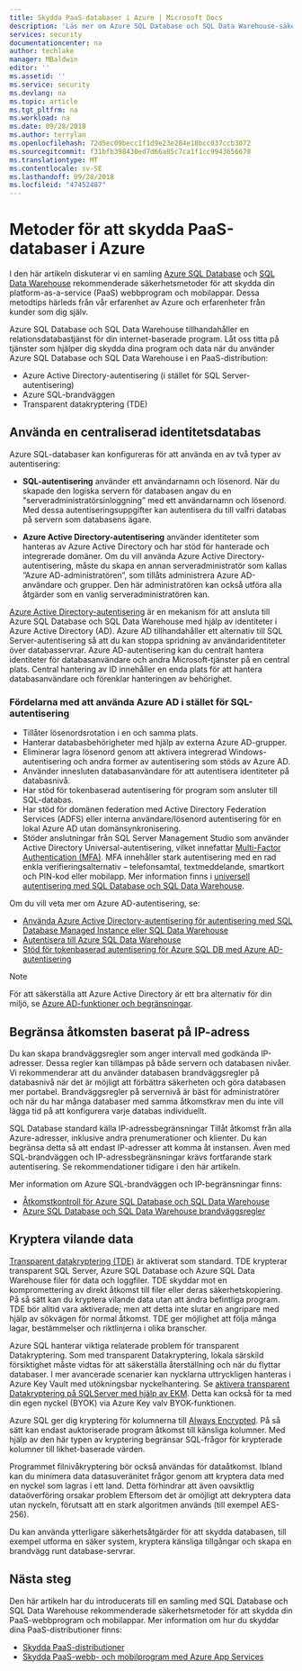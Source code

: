 ```yaml
---
title: Skydda PaaS-databaser i Azure | Microsoft Docs
description: 'Läs mer om Azure SQL Database och SQL Data Warehouse-säkerhet metoder för att skydda din PaaS-webbprogram och mobilappar. '
services: security
documentationcenter: na
author: techlake
manager: MBaldwin
editor: ''
ms.assetid: ''
ms.service: security
ms.devlang: na
ms.topic: article
ms.tgt_pltfrm: na
ms.workload: na
ms.date: 09/28/2018
ms.author: terrylan
ms.openlocfilehash: 72d5ec09becc1f1d9e23e284e18bcc037ccb3072
ms.sourcegitcommit: f31bfb398430ed7d66a85c7ca1f1cc9943656678
ms.translationtype: MT
ms.contentlocale: sv-SE
ms.lasthandoff: 09/28/2018
ms.locfileid: "47452487"
---
```

# <a name="best-practices-for-securing-paas-databases-in-azure"></a>Metoder för att skydda PaaS-databaser i Azure

I den här artikeln diskuterar vi en samling [Azure SQL Database](../sql-database/sql-database-technical-overview.md) och [SQL Data Warehouse](../sql-data-warehouse/sql-data-warehouse-overview-what-is.md) rekommenderade säkerhetsmetoder för att skydda din platform-as-a-service (PaaS) webbprogram och mobilappar. Dessa metodtips härleds från vår erfarenhet av Azure och erfarenheter från kunder som dig själv.

Azure SQL Database och SQL Data Warehouse tillhandahåller en relationsdatabastjänst för din internet-baserade program. Låt oss titta på tjänster som hjälper dig skydda dina program och data när du använder Azure SQL Database och SQL Data Warehouse i en PaaS-distribution:

- Azure Active Directory-autentisering (i stället för SQL Server-autentisering)
- Azure SQL-brandväggen
- Transparent datakryptering (TDE)

## <a name="use-a-centralized-identity-repository"></a>Använda en centraliserad identitetsdatabas
Azure SQL-databaser kan konfigureras för att använda en av två typer av autentisering:

- **SQL-autentisering** använder ett användarnamn och lösenord. När du skapade den logiska servern för databasen angav du en "serveradministratörsinloggning” med ett användarnamn och lösenord. Med dessa autentiseringsuppgifter kan autentisera du till valfri databas på servern som databasens ägare.

- **Azure Active Directory-autentisering** använder identiteter som hanteras av Azure Active Directory och har stöd för hanterade och integrerade domäner. Om du vill använda Azure Active Directory-autentisering, måste du skapa en annan serveradministratör som kallas ”Azure AD-administratören”, som tillåts administrera Azure AD-användare och grupper. Den här administratören kan också utföra alla åtgärder som en vanlig serveradministratören kan.

[Azure Active Directory-autentisering](../active-directory/develop/authentication-scenarios.md) är en mekanism för att ansluta till Azure SQL Database och SQL Data Warehouse med hjälp av identiteter i Azure Active Directory (AD). Azure AD tillhandahåller ett alternativ till SQL Server-autentisering så att du kan stoppa spridning av användaridentiteter över databasservrar. Azure AD-autentisering kan du centralt hantera identiteter för databasanvändare och andra Microsoft-tjänster på en central plats. Central hantering av ID innehåller en enda plats för att hantera databasanvändare och förenklar hanteringen av behörighet.  

### <a name="benefits-of-using-azure-ad-instead-of-sql-authentication"></a>Fördelarna med att använda Azure AD i stället för SQL-autentisering
- Tillåter lösenordsrotation i en och samma plats.
- Hanterar databasbehörigheter med hjälp av externa Azure AD-grupper.
- Eliminerar lagra lösenord genom att aktivera integrerad Windows-autentisering och andra former av autentisering som stöds av Azure AD.
- Använder innesluten databasanvändare för att autentisera identiteter på databasnivå.
- Har stöd för tokenbaserad autentisering för program som ansluter till SQL-databas.
- Har stöd för domänen federation med Active Directory Federation Services (ADFS) eller interna användare/lösenord autentisering för en lokal Azure AD utan domänsynkronisering.
- Stöder anslutningar från SQL Server Management Studio som använder Active Directory Universal-autentisering, vilket innefattar [Multi-Factor Authentication (MFA)](../active-directory/authentication/multi-factor-authentication.md). MFA innehåller stark autentisering med en rad enkla verifieringsalternativ – telefonsamtal, textmeddelande, smartkort och PIN-kod eller mobilapp. Mer information finns i [universell autentisering med SQL Database och SQL Data Warehouse](../sql-database/sql-database-ssms-mfa-authentication.md).

Om du vill veta mer om Azure AD-autentisering, se:

- [Använda Azure Active Directory-autentisering för autentisering med SQL Database Managed Instance eller SQL Data Warehouse](../sql-database/sql-database-aad-authentication.md)
- [Autentisera till Azure SQL Data Warehouse](../sql-data-warehouse/sql-data-warehouse-authentication.md)
- [Stöd för tokenbaserad autentisering för Azure SQL DB med Azure AD-autentisering](../sql-database/sql-database-aad-authentication.md)

> [!NOTE]
> För att säkerställa att Azure Active Directory är ett bra alternativ för din miljö, se [Azure AD-funktioner och begränsningar](../sql-database/sql-database-aad-authentication.md#azure-ad-features-and-limitations).
>
>

## <a name="restrict-access-based-on-ip-address"></a>Begränsa åtkomsten baserat på IP-adress
Du kan skapa brandväggsregler som anger intervall med godkända IP-adresser. Dessa regler kan tillämpas på både servern och databasen nivåer. Vi rekommenderar att du använder databasen brandväggsregler på databasnivå när det är möjligt att förbättra säkerheten och göra databasen mer portabel. Brandväggsregler på servernivå är bäst för administratörer och när du har många databaser med samma åtkomstkrav men du inte vill lägga tid på att konfigurera varje databas individuellt.

SQL Database standard källa IP-adressbegränsningar Tillåt åtkomst från alla Azure-adresser, inklusive andra prenumerationer och klienter. Du kan begränsa detta så att endast IP-adresser att komma åt instansen. Även med SQL-brandväggen och IP-adressbegränsningar krävs fortfarande stark autentisering. Se rekommendationer tidigare i den här artikeln.

Mer information om Azure SQL-brandväggen och IP-begränsningar finns:

- [Åtkomstkontroll för Azure SQL Database och SQL Data Warehouse](../sql-database/sql-database-control-access.md)
- [Azure SQL Database och SQL Data Warehouse brandväggsregler](../sql-database/sql-database-firewall-configure.md)


## <a name="encrypt-data-at-rest"></a>Kryptera vilande data
[Transparent datakryptering (TDE)](/sql/relational-databases/security/encryption/transparent-data-encryption) är aktiverat som standard. TDE krypterar transparent SQL Server, Azure SQL Database och Azure SQL Data Warehouse filer för data och loggfiler. TDE skyddar mot en kompromettering av direkt åtkomst till filer eller deras säkerhetskopiering. På så sätt kan du kryptera vilande data utan att ändra befintliga program. TDE bör alltid vara aktiverade; men att detta inte slutar en angripare med hjälp av sökvägen för normal åtkomst. TDE ger möjlighet att följa många lagar, bestämmelser och riktlinjerna i olika branscher.

Azure SQL hanterar viktiga relaterade problem för transparent Datakryptering. Som med transparent Datakryptering, lokala särskild försiktighet måste vidtas för att säkerställa återställning och när du flyttar databaser. I mer avancerade scenarier kan nycklarna uttryckligen hanteras i Azure Key Vault med utökningsbar nyckelhantering. Se [aktivera transparent Datakryptering på SQLServer med hjälp av EKM](/sql/relational-databases/security/encryption/enable-tde-on-sql-server-using-ekm). Detta kan också för ta med din egen nyckel (BYOK) via Azure Key valv BYOK-funktionen.

Azure SQL ger dig kryptering för kolumnerna till [Always Encrypted](/sql/relational-databases/security/encryption/always-encrypted-database-engine). På så sätt kan endast auktoriserade program åtkomst till känsliga kolumner. Med hjälp av den här typen av kryptering begränsar SQL-frågor för krypterade kolumner till likhet-baserade värden.

Programmet filnivåkryptering bör också användas för dataåtkomst. Ibland kan du minimera data datasuveränitet frågor genom att kryptera data med en nyckel som lagras i ett land. Detta förhindrar att även oavsiktlig dataöverföring orsakar problem Eftersom det är omöjligt att dekryptera data utan nyckeln, förutsatt att en stark algoritmen används (till exempel AES-256).

Du kan använda ytterligare säkerhetsåtgärder för att skydda databasen, till exempel utforma en säker system, kryptera känsliga tillgångar och skapa en brandvägg runt database-servrar.

## <a name="next-steps"></a>Nästa steg
Den här artikeln har du introducerats till en samling med SQL Database och SQL Data Warehouse rekommenderade säkerhetsmetoder för att skydda din PaaS-webbprogram och mobilappar. Mer information om hur du skyddar dina PaaS-distributioner finns:

- [Skydda PaaS-distributioner](security-paas-deployments.md)
- [Skydda PaaS-webb- och mobilprogram med Azure App Services](security-paas-applications-using-app-services.md)
